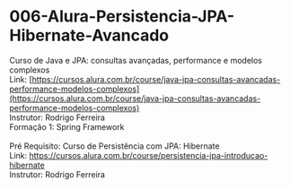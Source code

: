 # 006-Alura-Persistencia-JPA-Hibernate-Avancado
Curso de Java e JPA: consultas avançadas, performance e modelos complexos <br/>
Link: [https://cursos.alura.com.br/course/java-jpa-consultas-avancadas-performance-modelos-complexos](https://cursos.alura.com.br/course/java-jpa-consultas-avancadas-performance-modelos-complexos) <br/>
Instrutor: Rodrigo Ferreira <br/>
Formação 1: Spring Framework <br/>
 <br/>
Pré Requisito: 
Curso de Persistência com JPA: Hibernate <br/>
Link: https://cursos.alura.com.br/course/persistencia-jpa-introducao-hibernate <br/>
Instrutor: Rodrigo Ferreira <br/>
